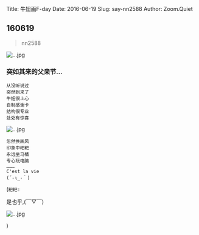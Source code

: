 Title: 牛妞画F-day
Date: 2016-06-19
Slug: say-nn2588
Author: Zoom.Quiet


## 160619
> nn2588

![...jpg](http://zoomquiet.qiniucdn.com/niuniu-albums/nn2016/160619-nn2588-1.jpg?imageView2/2/w/360)

### 突如其来的父亲节…

    从没听说过
    突然到来了
    牛妞很上心
    自制感谢卡
    结构很专业
    处处有惊喜


![...jpg](http://zoomquiet.qiniucdn.com/niuniu-albums/nn2016/160619-nn2588-0.jpg?imageView2/2/w/360)


    忽然换画风
    印象中粑粑
    永远坐马桶
    专心玩电脑
    ………
    C'est la vie
    (´-ι_-｀)


(`粑粑:` 

是也乎,(￣▽￣)

![...jpg](http://zoomquiet.qiniucdn.com/niuniu-albums/nn2016/160619-nn2588-2.jpg?imageView2/2/w/360)

)
